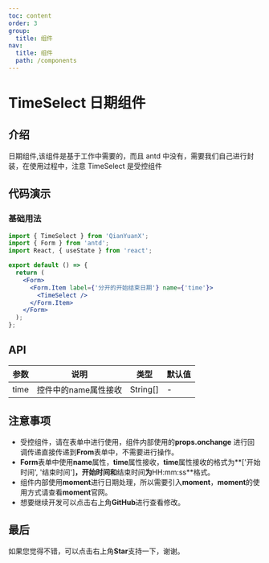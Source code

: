 ```yaml
---
toc: content
order: 3
group:
  title: 组件
nav:
  title: 组件
  path: /components
---
```


# TimeSelect 日期组件

## 介绍

日期组件,该组件是基于工作中需要的，而且 antd 中没有，需要我们自己进行封装，在使用过程中，注意 TimeSelect 是受控组件

## 代码演示

### 基础用法

```jsx
import { TimeSelect } from 'QianYuanX';
import { Form } from 'antd';
import React, { useState } from 'react';

export default () => {
  return (
    <Form>
      <Form.Item label={'分开的开始结束日期'} name={'time'}>
        <TimeSelect />
      </Form.Item>
    </Form>
  );
};
```


## API

| 参数      | 说明                   | 类型        | 默认值 |
| --------- | ---------------------- | ----------- | ------ |
| time      | 控件中的name属性接收 | String[]      | -      |

## 注意事项

- 受控组件，请在表单中进行使用，组件内部使用的**props.onchange** 进行回调传递直接传递到**From**表单中，不需要进行操作。
- **Form**表单中使用**name**属性，**time**属性接收，**time**属性接收的格式为**['开始时间', '结束时间']**，**开始时间**和**结束时间**为**HH:mm:ss**格式。
- 组件内部使用**moment**进行日期处理，所以需要引入**moment**，**moment**的使用方式请查看**moment**官网。
- 想要继续开发可以点击右上角**GitHub**进行查看修改。

## 最后

如果您觉得不错，可以点击右上角**Star**支持一下，谢谢。